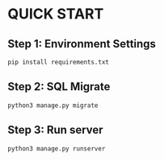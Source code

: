 # QUICK START

## Step 1: Environment Settings
```commandline
pip install requirements.txt
```
## Step 2: SQL Migrate
```commandline
python3 manage.py migrate
```

## Step 3: Run server
```commandline
python3 manage.py runserver
```
